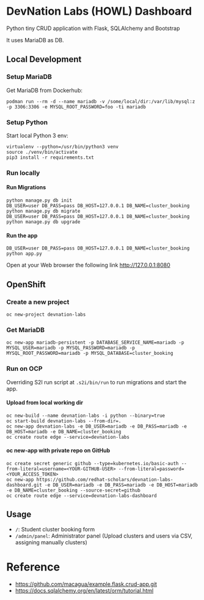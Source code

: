 # DevNation Labs (HOWL) Dashboard

Python tiny CRUD application with Flask, SQLAlchemy and Bootstrap

It uses MariaDB as DB.

## Local Development


### Setup MariaDB

Get MariaDB from Dockerhub:

```
podman run --rm -d --name mariadb -v /some/local/dir:/var/lib/mysql:z -p 3306:3306 -e MYSQL_ROOT_PASSWORD=foo -ti mariadb
```

### Setup Python

Start local Python 3 env:

```
virtualenv --python=/usr/bin/python3 venv
source ./venv/bin/activate
pip3 install -r requirements.txt
```

### Run locally

#### Run Migrations

```
python manage.py db init
DB_USER=user DB_PASS=pass DB_HOST=127.0.0.1 DB_NAME=cluster_booking python manage.py db migrate
DB_USER=user DB_PASS=pass DB_HOST=127.0.0.1 DB_NAME=cluster_booking python manage.py db upgrade
```

#### Run the app
 
```
DB_USER=user DB_PASS=pass DB_HOST=127.0.0.1 DB_NAME=cluster_booking python app.py
```

Open at your Web browser the following link http://127.0.0.1:8080

## OpenShift

### Create a new project

```
oc new-project devnation-labs
```

### Get MariaDB

```
oc new-app mariadb-persistent -p DATABASE_SERVICE_NAME=mariadb -p MYSQL_USER=mariadb -p MYSQL_PASSWORD=mariadb -p MYSQL_ROOT_PASSWORD=mariadb -p MYSQL_DATABASE=cluster_booking
```

### Run on OCP

Overriding S2I run script at `.s2i/bin/run` to run migrations and start the app.

#### Upload from local working dir

```
oc new-build --name devnation-labs -i python --binary=true
oc start-build devnation-labs --from-dir=.
oc new-app devnation-labs -e DB_USER=mariadb -e DB_PASS=mariadb -e DB_HOST=mariadb -e DB_NAME=cluster_booking
oc create route edge --service=devnation-labs
```

#### oc new-app with private repo on GitHub

```
oc create secret generic github --type=kubernetes.io/basic-auth --from-literal=username=<YOUR-GITHUB-USER> --from-literal=password=<YOUR_ACCESS_TOKEN>
oc new-app https://github.com/redhat-scholars/devnation-labs-dashboard.git -e DB_USER=mariadb -e DB_PASS=mariadb -e DB_HOST=mariadb -e DB_NAME=cluster_booking --source-secret=github
oc create route edge --service=devnation-labs-dashboard

```

## Usage

- `/`: Student cluster booking form
- `/admin/panel`: Administrator panel (Upload clusters and users via CSV, assigning manually clusters)

# Reference

- https://github.com/macagua/example.flask.crud-app.git
- https://docs.sqlalchemy.org/en/latest/orm/tutorial.html


